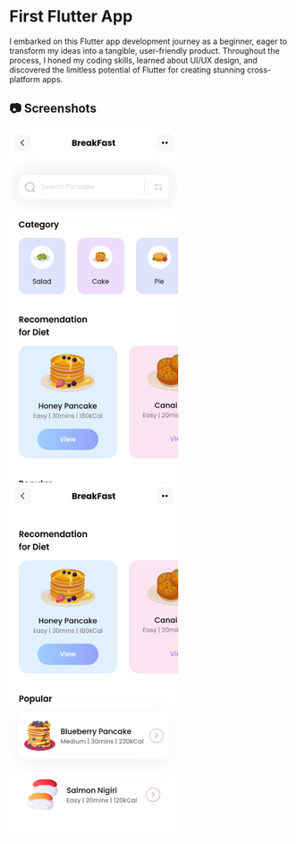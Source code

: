 # First Flutter App

I embarked on this Flutter app development journey as a beginner, eager to transform my ideas into a tangible,
user-friendly product. Throughout the process, I honed my coding skills, learned about UI/UX design, and
discovered the limitless potential of Flutter for creating stunning cross-platform apps.

## 📷 Screenshots

<div style="width: 60%;">
    <img src="./readme/app1.jpeg" alt="App">
    <img src="./readme/app2.jpeg" alt="App">
</div>